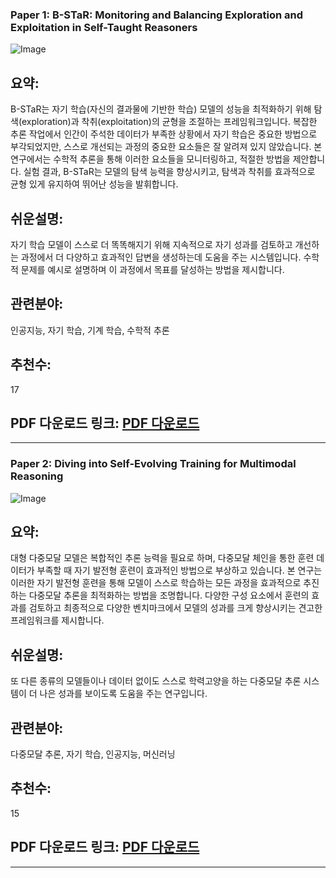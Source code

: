 ### Paper 1: B-STaR: Monitoring and Balancing Exploration and Exploitation in Self-Taught Reasoners

![Image](https://cdn-thumbnails.huggingface.co/social-thumbnails/papers/2412.17256.png)

## 요약:
B-STaR는 자기 학습(자신의 결과물에 기반한 학습) 모델의 성능을 최적화하기 위해 탐색(exploration)과 착취(exploitation)의 균형을 조절하는 프레임워크입니다. 복잡한 추론 작업에서 인간이 주석한 데이터가 부족한 상황에서 자기 학습은 중요한 방법으로 부각되었지만, 스스로 개선되는 과정의 중요한 요소들은 잘 알려져 있지 않았습니다. 본 연구에서는 수학적 추론을 통해 이러한 요소들을 모니터링하고, 적절한 방법을 제안합니다. 실험 결과, B-STaR는 모델의 탐색 능력을 향상시키고, 탐색과 착취를 효과적으로 균형 있게 유지하여 뛰어난 성능을 발휘합니다.

## 쉬운설명:
자기 학습 모델이 스스로 더 똑똑해지기 위해 지속적으로 자기 성과를 검토하고 개선하는 과정에서 더 다양하고 효과적인 답변을 생성하는데 도움을 주는 시스템입니다. 수학적 문제를 예시로 설명하며 이 과정에서 목표를 달성하는 방법을 제시합니다.

## 관련분야:
인공지능, 자기 학습, 기계 학습, 수학적 추론

## 추천수:
17

## PDF 다운로드 링크: [PDF 다운로드](https://arxiv.org/pdf/2412.17256)

---

### Paper 2: Diving into Self-Evolving Training for Multimodal Reasoning

![Image](https://cdn-thumbnails.huggingface.co/social-thumbnails/papers/2412.17451.png)

## 요약:
대형 다중모달 모델은 복합적인 추론 능력을 필요로 하며, 다중모달 체인을 통한 훈련 데이터가 부족할 때 자기 발전형 훈련이 효과적인 방법으로 부상하고 있습니다. 본 연구는 이러한 자기 발전형 훈련을 통해 모델이 스스로 학습하는 모든 과정을 효과적으로 추진하는 다중모달 추론을 최적화하는 방법을 조명합니다. 다양한 구성 요소에서 훈련의 효과를 검토하고 최종적으로 다양한 벤치마크에서 모델의 성과를 크게 향상시키는 견고한 프레임워크를 제시합니다.

## 쉬운설명:
또 다른 종류의 모델들이나 데이터 없이도 스스로 학력고양을 하는 다중모달 추론 시스템이 더 나은 성과를 보이도록 도움을 주는 연구입니다.

## 관련분야:
다중모달 추론, 자기 학습, 인공지능, 머신러닝

## 추천수:
15

## PDF 다운로드 링크: [PDF 다운로드](https://arxiv.org/pdf/2412.17451)

---
